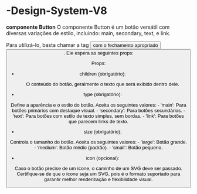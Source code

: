 # -Design-System-V8

**componente  Button**
O componente Button é um botão versátil com diversas variações de estilo, incluindo: main, secondary, text, e link.

Para utilizá-lo, basta chamar a tag <Button> com o fechamento apropriado <Button/>. Ele espera as seguintes props:

Props:
- children (obrigatório):

    O conteúdo do botão, geralmente o texto que será exibido dentro dele.


- type (obrigatório):

Define a aparência e o estilo do botão.
Aceita os seguintes valores:
    - 'main': Para botões primários com destaque visual.
    - 'secondary': Para botões secundários.
    - 'text': Para botões com estilo de texto simples, sem bordas.
    - 'link': Para botões que parecem links de texto.


- size (obrigatório):

Controla o tamanho do botão.
Aceita os seguintes valores:
    - 'large': Botão grande.
    - 'medium': Botão médio (padrão).
    - 'small': Botão pequeno.


- icon (opcional):

Caso o botão precise de um ícone, o caminho de um SVG deve ser passado. Certifique-se de que o ícone seja um SVG, pois é o formato suportado para garantir melhor renderização e flexibilidade visual.